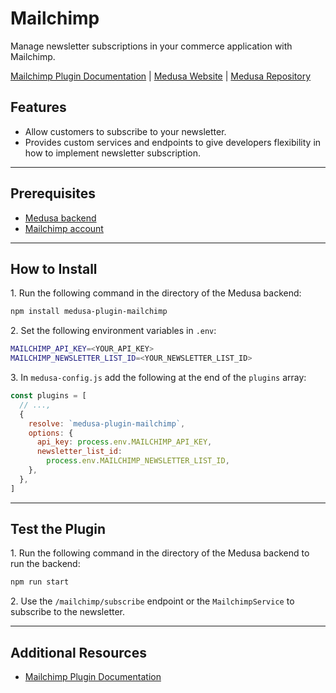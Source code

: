 # Mailchimp

Manage newsletter subscriptions in your commerce application with Mailchimp.

[Mailchimp Plugin Documentation](https://docs.medusajs.com/plugins/notifications/mailchimp) | [Medusa Website](https://medusajs.com/) | [Medusa Repository](https://github.com/medusajs/medusa)

## Features

- Allow customers to subscribe to your newsletter.
- Provides custom services and endpoints to give developers flexibility in how to implement newsletter subscription.

---

## Prerequisites

- [Medusa backend](https://docs.medusajs.com/development/backend/install)
- [Mailchimp account](https://mailchimp.com/signup)

---

## How to Install

1\. Run the following command in the directory of the Medusa backend:

  ```bash
  npm install medusa-plugin-mailchimp
  ```

2\. Set the following environment variables in `.env`:

  ```bash
  MAILCHIMP_API_KEY=<YOUR_API_KEY>
  MAILCHIMP_NEWSLETTER_LIST_ID=<YOUR_NEWSLETTER_LIST_ID>
  ```

3\. In `medusa-config.js` add the following at the end of the `plugins` array:

  ```js
  const plugins = [
    // ...,
    {
      resolve: `medusa-plugin-mailchimp`,
      options: {
        api_key: process.env.MAILCHIMP_API_KEY,
        newsletter_list_id: 
          process.env.MAILCHIMP_NEWSLETTER_LIST_ID,
      },
    },
  ]
  ```

---

## Test the Plugin

1\. Run the following command in the directory of the Medusa backend to run the backend:

  ```bash
  npm run start
  ```

2\. Use the `/mailchimp/subscribe` endpoint or the `MailchimpService` to subscribe to the newsletter.

---

## Additional Resources

- [Mailchimp Plugin Documentation](https://docs.medusajs.com/plugins/notifications/mailchimp)
